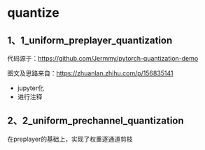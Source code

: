 # quantize
## 1、1_uniform_preplayer_quantization
代码源于：https://github.com/Jermmy/pytorch-quantization-demo

图文及思路来自：https://zhuanlan.zhihu.com/p/156835141
- jupyter化
- 进行注释

## 2、2_uniform_prechannel_quantization

在preplayer的基础上，实现了权重逐通道剪枝